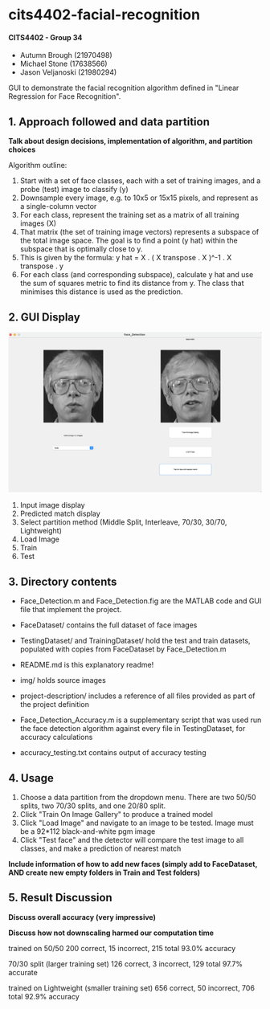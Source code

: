 # cits4402-facial-recognition


#### CITS4402 - Group 34
- Autumn Brough (21970498)
- Michael Stone (17638566)
- Jason Veljanoski (21980294) 

GUI to demonstrate the facial recognition algorithm defined in "Linear Regression for Face Recognition". 

## 1. Approach followed and data partition

**Talk about design decisions, implementation of algorithm, and partition choices**

Algorithm outline:

1. Start with a set of face classes, each with a set of training images, and a probe (test) image to classify (y)
2. Downsample every image, e.g. to 10x5 or 15x15 pixels, and represent as a single-column vector
3. For each class, represent the training set as a matrix of all training images (X)
4. That matrix (the set of training image vectors) represents a subspace of the total image space. The goal is to find a point (y hat) within the subspace that is optimally close to y.
5. This is given by the formula: y hat = X . ( X transpose . X )^-1 . X transpose . y
6. For each class (and corresponding subspace), calculate y hat and use the sum of squares metric to find its distance from y. The class that minimises this distance is used as the prediction.

## 2. GUI Display

<img src="/img/gui.png" alt="gui" style="zoom:50%;" />


1. Input image display
2. Predicted match display
3. Select partition method (Middle Split, Interleave, 70/30, 30/70, Lightweight)
4. Load Image
5. Train
6. Test

## 3. Directory contents

- Face_Detection.m and Face_Detection.fig are the MATLAB code and GUI file that implement the project.
- FaceDataset/ contains the full dataset of face images
- TestingDataset/ and TrainingDataset/ hold the test and train datasets, populated with copies from FaceDataset by Face_Detection.m

- README.md is this explanatory readme!
- img/ holds source images
- project-description/ includes a reference of all files provided as part of the project definition

- Face_Detection_Accuracy.m is a supplementary script that was used run the face detection algorithm against every file in TestingDataset, for accuracy calculations
- accuracy_testing.txt contains output of accuracy testing

##  4. Usage

1. Choose a data partition from the dropdown menu. There are two 50/50 splits, two 70/30 splits, and one 20/80 split.
2. Click "Train On Image Gallery" to produce a trained model
3. Click "Load Image" and navigate to an image to be tested. Image must be a 92*112 black-and-white pgm image
4. Click "Test face" and the detector will compare the test image to all classes, and make a prediction of nearest match


**Include information of how to add new faces (simply add to FaceDataset, AND create new empty folders in Train and Test folders)**

##  5. Result Discussion 

**Discuss overall accuracy (very impressive)**

**Discuss how not downscaling harmed our computation time**

trained on 50/50
200 correct, 15 incorrect, 215 total
93.0% accuracy


70/30 split (larger training set)
126 correct, 3 incorrect, 129 total
97.7% accurate


trained on Lightweight (smaller training set)
656 correct, 50 incorrect, 706 total
92.9% accuracy







